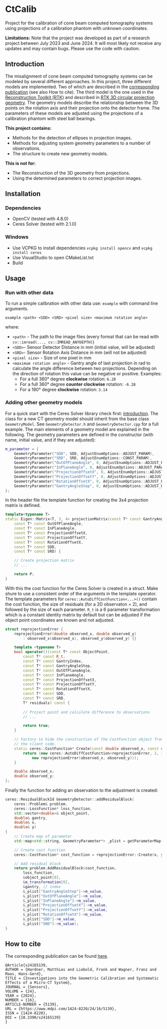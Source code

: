 # CtCalib
Project for the calibration of cone beam computed tomography systems using projections of a calibration phantom with unknown coordinates.

**Limitations:** Note that the project was developed as part of a research project between July 2023 and June 2024. It will most likely not receive any updates and may contain bugs. Please use the code with caution.

## Introduction
The misalignment of cone beam computed tomography systems can be modeled by several different approaches. In this project, three different models are implemented. Two of which are described in the [corresponding publication](https://doi.org/10.3390/s24165139) (see also How to cite). The third model is the one used in the  [Reconstruction Toolkit (RTK)](https://www.openrtk.org/) and described in [RTK 3D circular projection geometry](http://www.openrtk.org/Doxygen/DocGeo3D.html). The geometry models describe the relationship between the 3D points on the rotation axis and their projection onto the detector frame. The parameters of these models are adjusted using the projections of a calibration phantom with steel ball bearings.

**This project contains:**
- Methods for the detection of ellipses in projection images.
- Methods for adjusting system geometry parameters to a number of observations.
- The structure to create new geometry models.

**This is not for:**
- The Reconstruction of the 3D geometry from projections.
- Using the determined parameters to correct projection images.

## Installation
### Dependencies
- OpenCV (tested with 4.8.0)
- Ceres Solver (tested with 2.1.0)
### Windows
- Use VCPKG to install dependencies `vcpkg install opencv` and `vcpkg install ceres`
- Use VisualStudio to open CMakeList.txt
- Build

## Usage
### Run with other data
To run a simple calibration with other data use: `example` with command line arguments.
```
example <path> <SDD> <SRD> <pixel size> <maximum rotation angle>
```
where:
- `<path>` - The path to the image files (every format that can be read with `cv::imread(..., cv::IMREAD_ANYDEPTH)`)
- `<SDD>`- Sensor Detector Distance in mm (initial value, will be adjusted)
- `<SRD>`- Sensor Rotation Axis Distance in mm (will not be adjusted)
- `<pixel size>` - Size of one pixel in mm
- `<maximum rotation angle>` - Gantry angle of last projection in rad to calculate the angle difference between two projections.
Depending on the direction of rotation this value can be negative or positive.  Examples:
	- For a full 360° degree **clockwise** rotation: `6.28`
	- For a full 360° degree **counter clockwise** rotation: `-6.28`
	- For a 180° degree **clockwise** rotation: `3.14`

### Adding other geometry models
For a quick start with the Ceres Solver library check first: [introduction](http://ceres-solver.org/nnls_tutorial.html#introduction). 
The class for a new CT geometry model should inherit from the base class `GeometryModel`.  See `GeometryDetector.h` and `GeometryDetector.cpp` for a full example.
The main elements of a geometry model are explained in the following.  The geometry parameters are defined in the constructor (with name, initial value, and if they are adjusted): 
```cpp
m_parameter = {
	GeometryParameter("SDD", SDD, AdjustEnumOptions::ADJUST_PARAM),
	GeometryParameter("SRD", SRD, AdjustEnumOptions::CONST_PARAM),
	GeometryParameter("OutOfPlaneAngle", 0, AdjustEnumOptions::ADJUST_PARAM),
	GeometryParameter("InPlaneAngle", 0, AdjustEnumOptions::ADJUST_PARAM),
	GeometryParameter("ProjectionOffsetX", 0, AdjustEnumOptions::ADJUST_PARAM),
	GeometryParameter("ProjectionOffsetY", 0, AdjustEnumOptions::ADJUST_PARAM),
	GeometryParameter("RotationOffsetX", 0, AdjustEnumOptions::ADJUST_PARAM),
	GeometryParameter("GantryAngleStep", 0, AdjustEnumOptions::ADJUST_PARAM)
};
```
In the header file the template function for creating the 3x4 projection matrix is defined. 
```cpp
template<typename T>
static Eigen::Matrix<T, 3, 4> projectionMatrix(const T* const GantryAngle,
	const T* const OutOfPlaneAngle,
	const T* const InPlaneAngle,
	const T* const ProjectionOffsetX,
	const T* const ProjectionOffsetY,
	const T* const RotationOffsetX,
	const T* const SDD,
	const T* const SRD) {

	// Create projection matrix
	// ...

	return P;
}
``` 
With this the cost function for the Ceres Solver is created in a struct. Make shure to use a consistent order of the arguments in the template operator.
The template parameters for ``ceres::AutoDiffCostFunction<...>()`` contain the cost function, the size of residuals (for a 2D observaton = 2), and followed by the size of each parameter.
``R_t`` is a 6 parameter transformation which is a constant identity matrix by default but can be adjusted if the object point coordinates are known and not adjusted.
```cpp
struct reprojectionError {
	reprojectionError(double observed_x, double observed_y)
		: observed_x(observed_x), observed_y(observed_y) {}

	template <typename T>
	bool operator()(const T* const ObjectPoint,
		const T* const R_t,
		const T* const GantryIndex,
		const T* const GantryAngleStep,
		const T* const OutOfPlaneAngle,
		const T* const InPlaneAngle,
		const T* const ProjectionOffsetX,
		const T* const ProjectionOffsetY,
		const T* const RotationOffsetX,
		const T* const SDD,
		const T* const SRD,
		T* residuals) const {
			
		// Project point and calculate difference to observations
		// ...

		return true;
	}

	// Factory to hide the construction of the CostFunction object from
	// the client code.
	static ceres::CostFunction* Create(const double observed_x, const double observed_y) {
		return (new ceres::AutoDiffCostFunction<reprojectionError, 2, 3, 6, 1, 1, 1, 1, 1, 1, 1, 1, 1>(
			new reprojectionError(observed_x, observed_y)));
	}

	double observed_x;
	double observed_y;
};
```
Finally the function for adding an observation to the adjustment is created:
```cpp
ceres::ResidualBlockId GeometryDetector::addResidualBlock(
	ceres::Problem& problem,
	ceres::LossFunction* loss_function,
	std::vector<double>& object_point,
	double& gantry,
	double& x,
	double& y)
{
	// Create map of parameter
	std::map<std::string, GeometryParameter*> _plist = getParameterMap();

	// Create cost function
	ceres::CostFunction* cost_function = reprojectionError::Create(x, y);

	// Add residual block
	return problem.AddResidualBlock(cost_function,
		loss_function,
		&object_point[0],
		&m_transformation[0],
		&gantry, // index
		&_plist["GantryAngleStep"]->m_value,
		&_plist["OutOfPlaneAngle"]->m_value,
		&_plist["InPlaneAngle"]->m_value,
		&_plist["ProjectionOffsetX"]->m_value,
		&_plist["ProjectionOffsetY"]->m_value,
		&_plist["RotationOffsetX"]->m_value,
		&_plist["SDD"]->m_value,
		&_plist["SRD"]->m_value);
}
```


## How to cite
The corresponding publication can be found [here](https://doi.org/10.3390/s24165139).
```
@Article{s24165139,
AUTHOR = {Hardner, Matthias and Liebold, Frank and Wagner, Franz and Maas, Hans-Gerd},
TITLE = {Investigations into the Geometric Calibration and Systematic Effects of a Micro-CT System},
JOURNAL = {Sensors},
VOLUME = {24},
YEAR = {2024},
NUMBER = {16},
ARTICLE-NUMBER = {5139},
URL = {https://www.mdpi.com/1424-8220/24/16/5139},
ISSN = {1424-8220},
DOI = {10.3390/s24165139}
}
```
